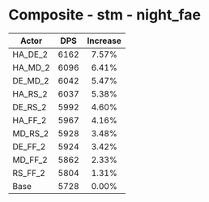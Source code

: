 # Composite - stm - night_fae
| Actor | DPS | Increase |
|---|:---:|:---:|
|HA_DE_2|6162|7.57%|
|HA_MD_2|6096|6.41%|
|DE_MD_2|6042|5.47%|
|HA_RS_2|6037|5.38%|
|DE_RS_2|5992|4.60%|
|HA_FF_2|5967|4.16%|
|MD_RS_2|5928|3.48%|
|DE_FF_2|5924|3.42%|
|MD_FF_2|5862|2.33%|
|RS_FF_2|5804|1.31%|
|Base|5728|0.00%|
